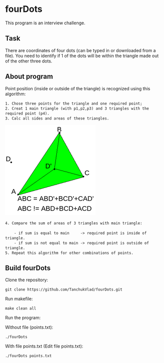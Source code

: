 # fourDots
This program is an interview challenge.


## Task
There are coordinates of four dots (can be typed in or downloaded from a file).
You need to identify if 1 of the dots will be within the triangle made out of the other three dots.


## About program
Point position (inside or outside of the triangle) is recognized using this algorithm:

    1. Chose three points for the triangle and one required point;
    2. Creat 1 main triangle (with p1,p2,p3) and 3 triangles with the required point (p4).
    3. Calc all sides and areas of these triangles.

![alt text](img/triangle.png "Triangles and areas")​
    
    4. Compare the sum of areas of 3 triangles with main triangle:
     
        - if sum is equal to main     -> required point is inside of triangle.
        - if sum is not equal to main -> required point is outside of triangle.
    5. Repeat this algorithm for other combinations of points.


## Build fourDots
Clone the repository:
```
git clone https://github.com/TanchukVlad/fourDots.git
```
Run makefile:
```
make clean all
```
Run the program:

Without file (points.txt):
```
./fourDots
```
With file points.txt (Edit file points.txt):
```
./fourDots points.txt
```
